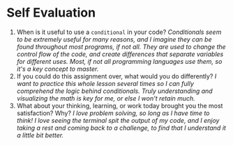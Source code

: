 # Self Evaluation

1. When is it useful to use a `conditional` in your code? 
*Conditionals seem to be extremely useful for many reasons, and I imagine they can be found throughout most programs, if not all. They are used to change the control flow of the code, and create differences that separate variables for different uses. Most, if not all programming languages use them, so it's a key concept to master.* 
1. If you could do this assignment over, what would you do differently?
*I want to practice this whole lesson several times so I can fully comprehend the logic behind conditionals. Truly understanding and visualizing the math is key for me, or else I won't retain much.*
1. What about your thinking, learning, or work today brought you the most satisfaction? Why?
*I love problem solving, so long as I have time to think! I love seeing the terminal spit the output of my code, and I enjoy taking a rest and coming back to a challenge, to find that I understand it a little bit better.*
